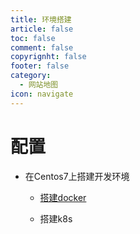 ```yaml
---
title: 环境搭建
article: false
toc: false
comment: false
copyrignht: false
footer: false
category:
  - 网站地图
icon: navigate  
---
```


# <FontIcon icon="markdown" color="red" size="32" />配置

- 在Centos7上搭建开发环境

    - <a href="centos/centos7/shardings/centos7-chapter-0.博客内容介绍.html">搭建docker</a>

    - 搭建k8s